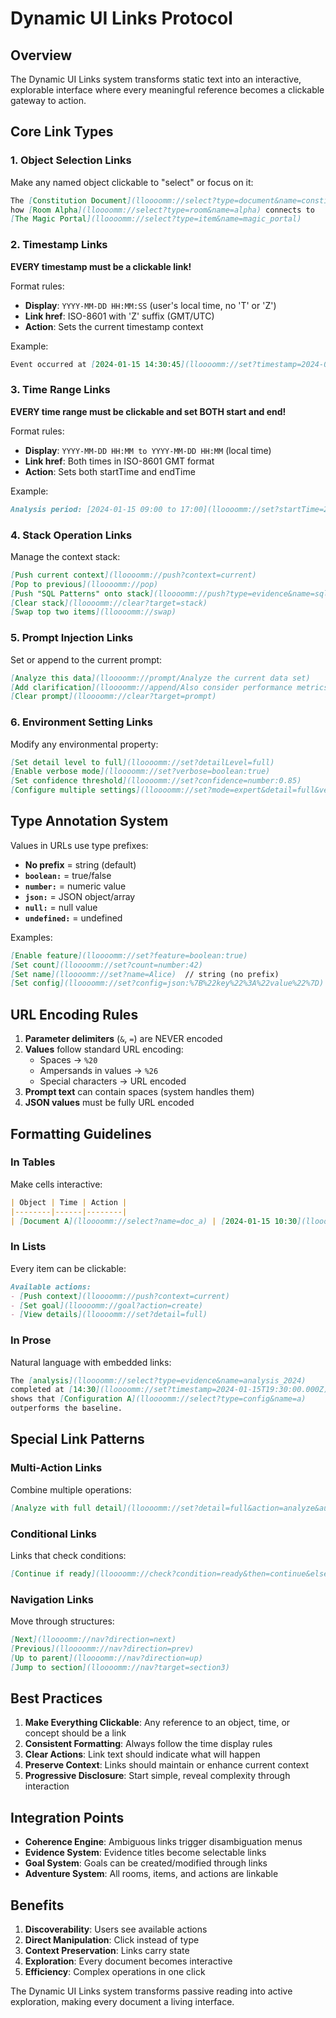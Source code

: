 # Dynamic UI Links Protocol

## Overview

The Dynamic UI Links system transforms static text into an interactive, explorable interface where every meaningful reference becomes a clickable gateway to action.

## Core Link Types

### 1. Object Selection Links
Make any named object clickable to "select" or focus on it:

```markdown
The [Constitution Document](lloooomm://select?type=document&name=constitution) defines
how [Room Alpha](lloooomm://select?type=room&name=alpha) connects to 
[The Magic Portal](lloooomm://select?type=item&name=magic_portal)
```

### 2. Timestamp Links
**EVERY timestamp must be a clickable link!**

Format rules:
- **Display**: `YYYY-MM-DD HH:MM:SS` (user's local time, no 'T' or 'Z')
- **Link href**: ISO-8601 with 'Z' suffix (GMT/UTC)
- **Action**: Sets the current timestamp context

Example:
```markdown
Event occurred at [2024-01-15 14:30:45](lloooomm://set?timestamp=2024-01-15T19:30:45.000Z)
```

### 3. Time Range Links
**EVERY time range must be clickable and set BOTH start and end!**

Format rules:
- **Display**: `YYYY-MM-DD HH:MM to YYYY-MM-DD HH:MM` (local time)
- **Link href**: Both times in ISO-8601 GMT format
- **Action**: Sets both startTime and endTime

Example:
```markdown
Analysis period: [2024-01-15 09:00 to 17:00](lloooomm://set?startTime=2024-01-15T14:00:00.000Z&endTime=2024-01-15T22:00:00.000Z)
```

### 4. Stack Operation Links
Manage the context stack:

```markdown
[Push current context](lloooomm://push?context=current)
[Pop to previous](lloooomm://pop)
[Push "SQL Patterns" onto stack](lloooomm://push?type=evidence&name=sql_patterns)
[Clear stack](lloooomm://clear?target=stack)
[Swap top two items](lloooomm://swap)
```

### 5. Prompt Injection Links
Set or append to the current prompt:

```markdown
[Analyze this data](lloooomm://prompt/Analyze the current data set)
[Add clarification](lloooomm://append/Also consider performance metrics)
[Clear prompt](lloooomm://clear?target=prompt)
```

### 6. Environment Setting Links
Modify any environmental property:

```markdown
[Set detail level to full](lloooomm://set?detailLevel=full)
[Enable verbose mode](lloooomm://set?verbose=boolean:true)
[Set confidence threshold](lloooomm://set?confidence=number:0.85)
[Configure multiple settings](lloooomm://set?mode=expert&detail=full&verbose=boolean:true)
```

## Type Annotation System

Values in URLs use type prefixes:
- **No prefix** = string (default)
- **`boolean:`** = true/false
- **`number:`** = numeric value  
- **`json:`** = JSON object/array
- **`null:`** = null value
- **`undefined:`** = undefined

Examples:
```markdown
[Enable feature](lloooomm://set?feature=boolean:true)
[Set count](lloooomm://set?count=number:42)
[Set name](lloooomm://set?name=Alice)  // string (no prefix)
[Set config](lloooomm://set?config=json:%7B%22key%22%3A%22value%22%7D)
```

## URL Encoding Rules

1. **Parameter delimiters** (`&`, `=`) are NEVER encoded
2. **Values** follow standard URL encoding:
   - Spaces → `%20`
   - Ampersands in values → `%26`
   - Special characters → URL encoded
3. **Prompt text** can contain spaces (system handles them)
4. **JSON values** must be fully URL encoded

## Formatting Guidelines

### In Tables
Make cells interactive:
```markdown
| Object | Time | Action |
|--------|------|--------|
| [Document A](lloooomm://select?name=doc_a) | [2024-01-15 10:30](lloooomm://set?timestamp=2024-01-15T15:30:00.000Z) | [View](lloooomm://action?type=view&target=doc_a) |
```

### In Lists
Every item can be clickable:
```markdown
Available actions:
- [Push context](lloooomm://push?context=current)
- [Set goal](lloooomm://goal?action=create)
- [View details](lloooomm://set?detail=full)
```

### In Prose
Natural language with embedded links:
```markdown
The [analysis](lloooomm://select?type=evidence&name=analysis_2024) 
completed at [14:30](lloooomm://set?timestamp=2024-01-15T19:30:00.000Z) 
shows that [Configuration A](lloooomm://select?type=config&name=a) 
outperforms the baseline.
```

## Special Link Patterns

### Multi-Action Links
Combine multiple operations:
```markdown
[Analyze with full detail](lloooomm://set?detail=full&action=analyze&auto=boolean:true)
```

### Conditional Links
Links that check conditions:
```markdown
[Continue if ready](lloooomm://check?condition=ready&then=continue&else=prepare)
```

### Navigation Links
Move through structures:
```markdown
[Next](lloooomm://nav?direction=next)
[Previous](lloooomm://nav?direction=prev)
[Up to parent](lloooomm://nav?direction=up)
[Jump to section](lloooomm://nav?target=section3)
```

## Best Practices

1. **Make Everything Clickable**: Any reference to an object, time, or concept should be a link
2. **Consistent Formatting**: Always follow the time display rules
3. **Clear Actions**: Link text should indicate what will happen
4. **Preserve Context**: Links should maintain or enhance current context
5. **Progressive Disclosure**: Start simple, reveal complexity through interaction

## Integration Points

- **Coherence Engine**: Ambiguous links trigger disambiguation menus
- **Evidence System**: Evidence titles become selectable links
- **Goal System**: Goals can be created/modified through links
- **Adventure System**: All rooms, items, and actions are linkable

## Benefits

1. **Discoverability**: Users see available actions
2. **Direct Manipulation**: Click instead of type
3. **Context Preservation**: Links carry state
4. **Exploration**: Every document becomes interactive
5. **Efficiency**: Complex operations in one click

The Dynamic UI Links system transforms passive reading into active exploration, making every document a living interface. 